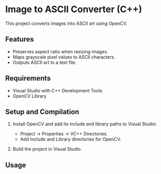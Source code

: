 # Image to ASCII Converter (C++)

This project converts images into ASCII art using OpenCV.

## Features
- Preserves aspect ratio when resizing images.
- Maps grayscale pixel values to ASCII characters.
- Outputs ASCII art to a text file.

## Requirements
- Visual Studio with C++ Development Tools
- OpenCV Library

## Setup and Compilation
1. Install OpenCV and add its include and library paths to Visual Studio:
   - Project → Properties → VC++ Directories.
   - Add Include and Library directories for OpenCV.

2. Build the project in Visual Studio.

## Usage
